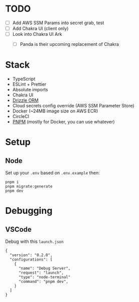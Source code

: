 # TODO

- [ ] Add AWS SSM Params into secret grab, test
- [ ] Add Chakra UI (client only)
- [ ] Look into Chakra UI Ark
  - [ ] Panda is their upcoming replacement of Chakra


# Stack
- TypeScript
- ESLint + Prettier
- Absolute imports
- Chakra UI
- [Drizzle ORM](https://github.com/drizzle-team/drizzle-orm)
- Cloud secrets config override (AWS SSM Parameter Store)
- Docker (~24MB image size on AWS ECR)
- CircleCI
- [PNPM](https://pnpm.io/) (mostly for Docker, you can use whatever)

# Setup

## Node
Set up your `.env` based on `.env.example` then:

```
pnpm i
pnpm migrate:generate
pnpm dev
```

# Debugging

## VSCode
Debug with this `launch.json`
```
{
  "version": "0.2.0",
  "configurations": [
    {
      "name": "Debug Server",
      "request": "launch",
      "type": "node-terminal"
      "command": "pnpm dev",
    }
  ]
}
```
